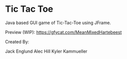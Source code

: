 # Tic Tac Toe

Java based GUI game of Tic-Tac-Toe using JFrame.

Preview (WIP): https://gfycat.com/MeanMixedHartebeest

Created By:

Jack Englund
Alec Hill
Kyler Kammueller

